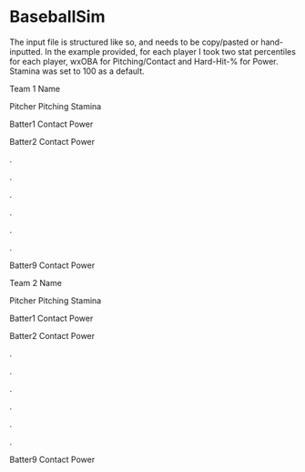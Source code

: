 # BaseballSim
The input file is structured like so, and needs to be copy/pasted or hand-inputted.
In the example provided, for each player I took two stat percentiles for each player, wxOBA for Pitching/Contact and Hard-Hit-% for Power. Stamina was set to 100 as a default.

Team 1 Name

Pitcher Pitching Stamina

Batter1 Contact Power

Batter2 Contact Power

.

.

.

.

.

.

Batter9 Contact Power

Team 2 Name

Pitcher Pitching Stamina

Batter1 Contact Power

Batter2 Contact Power

.

.

.

.

.

.

Batter9 Contact Power
